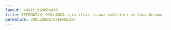 ```yaml
---
layout: vakit_dashboard
title: STEENWIJK, HOLLANDA için iftar, namaz vakitleri ve hava durumu - ilçe/eyalet seç
permalink: /HOLLANDA/STEENWIJK/
---
```


<script type="text/javascript">
  var GLOBAL_COUNTRY = 'HOLLANDA';
  var GLOBAL_CITY = 'STEENWIJK';
  var GLOBAL_STATE = '';
  var lat = 72;
  var lon = 21;
</script>
